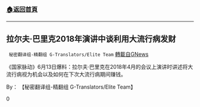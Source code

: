 ###  [:house:返回首頁](https://github.com/ourhimalayas/txt)
---

## 拉尔夫·巴里克2018年演讲中谈利用大流行病发财
` 秘密翻译组-精翻组 G-Translators/Elite Team` [轉載自GNews](https://gnews.org/zh-hans/1324188/)

《国家脉动》6月13日爆料：拉尔夫·巴里克在2018年4月的会议上演讲时讲述将大流行病视为机会以及如何在下次大流行病期间赚钱。

By： 【秘密翻译组-精翻组 G-Translators/Elite Team】

0
